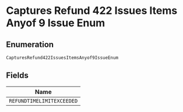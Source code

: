 
# Captures Refund 422 Issues Items Anyof 9 Issue Enum

## Enumeration

`CapturesRefund422IssuesItemsAnyof9IssueEnum`

## Fields

| Name |
|  --- |
| `REFUNDTIMELIMITEXCEEDED` |

